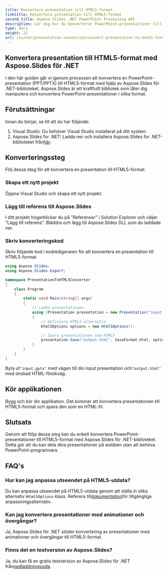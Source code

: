 ```yaml
---
title: Konvertera presentation till HTML5-format
linktitle: Konvertera presentation till HTML5-format
second_title: Aspose.Slides .NET PowerPoint Processing API
description: Lär dig hur du konverterar PowerPoint-presentationer till HTML5-format med Aspose.Slides för .NET. Enkel och effektiv konvertering för webbdelning.
type: docs
weight: 22
url: /sv/net/presentation-conversion/convert-presentation-to-html5-format/
---
```

## Konvertera presentation till HTML5-format med Aspose.Slides för .NET

I den här guiden går vi igenom processen att konvertera en PowerPoint-presentation (PPT/PPTX) till HTML5-format med hjälp av Aspose.Slides för .NET-biblioteket. Aspose.Slides är ett kraftfullt bibliotek som låter dig manipulera och konvertera PowerPoint-presentationer i olika format.

## Förutsättningar

Innan du börjar, se till att du har följande:

1. Visual Studio: Du behöver Visual Studio installerat på ditt system.
2.  Aspose.Slides for .NET: Ladda ner och installera Aspose.Slides for .NET-biblioteket från[här](https://downloads.aspose.com/slides/net).

## Konverteringssteg

Följ dessa steg för att konvertera en presentation till HTML5-format:

### Skapa ett nytt projekt

Öppna Visual Studio och skapa ett nytt projekt.

### Lägg till referens till Aspose.Slides

I ditt projekt högerklickar du på "Referenser" i Solution Explorer och väljer "Lägg till referens". Bläddra och lägg till Aspose.Slides DLL som du laddade ner.

### Skriv konverteringskod

Skriv följande kod i kodredigeraren för att konvertera en presentation till HTML5-format:

```csharp
using Aspose.Slides;
using Aspose.Slides.Export;

namespace PresentationToHTML5Converter
{
    class Program
    {
        static void Main(string[] args)
        {
            // Ladda presentationen
            using (Presentation presentation = new Presentation("input.pptx"))
            {
                // Definiera HTML5-alternativ
                Html5Options options = new Html5Options();

                // Spara presentationen som HTML5
                presentation.Save("output.html", SaveFormat.Html, options);
            }
        }
    }
}
```

 Byta ut`"input.pptx"` med vägen till din input presentation och`"output.html"` med önskad HTML-filsökväg.

## Kör applikationen

Bygg och kör din applikation. Det kommer att konvertera presentationen till HTML5-format och spara den som en HTML-fil.

## Slutsats

Genom att följa dessa steg kan du enkelt konvertera PowerPoint-presentationer till HTML5-format med Aspose.Slides för .NET-biblioteket. Detta gör att du kan dela dina presentationer på webben utan att behöva PowerPoint-programvara.

## FAQ's

### Hur kan jag anpassa utseendet på HTML5-utdata?

 Du kan anpassa utseendet på HTML5-utdata genom att ställa in olika alternativ i`Html5Options` klass. Referera till[dokumentation](https://reference.aspose.com/slides/net/aspose.slides.export/html5options)för tillgängliga anpassningsalternativ.

### Kan jag konvertera presentationer med animationer och övergångar?

Ja, Aspose.Slides för .NET stöder konvertering av presentationer med animationer och övergångar till HTML5-format.

### Finns det en testversion av Aspose.Slides?

 Ja, du kan få en gratis testversion av Aspose.Slides för .NET från[nedladdningssida](https://releases.aspose.com/slides/net).